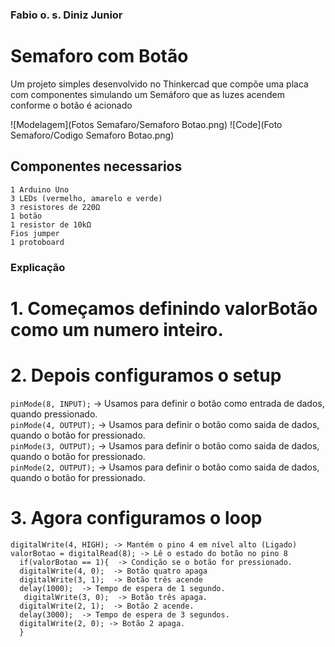 ### Fabio o. s. Diniz Junior

# Semaforo com Botão
Um projeto simples desenvolvido no Thinkercad que compõe uma placa com componentes simulando um Semáforo que as luzes acendem conforme o botão é acionado

  ![Modelagem](Fotos Semafaro/Semaforo Botao.png)
![Code](Foto Semaforo/Codigo Semaforo Botao.png)

## Componentes necessarios
``1 Arduino Uno``  
``3 LEDs (vermelho, amarelo e verde)  ``   
``3 resistores de 220Ω``   
``1 botão``     
``1 resistor de 10kΩ``   
``Fios jumper``  
``1 protoboard``  
### Explicação  
 
# 1. Começamos definindo valorBotão como um numero inteiro.  
# 2. Depois configuramos o setup  
``pinMode(8, INPUT);``  ->  Usamos para definir o botão como entrada de dados, quando pressionado.  
``pinMode(4, OUTPUT);`` -> Usamos para definir o botão como saida de dados, quando  o botão for pressionado.  
``pinMode(3, OUTPUT);`` -> Usamos para definir o botão como saida de dados, quando  o botão for pressionado.  
``pinMode(2, OUTPUT);`` -> Usamos para definir o botão como saida de dados, quando  o botão for pressionado.  
# 3. Agora configuramos o loop
  ```  
  digitalWrite(4, HIGH); -> Mantém o pino 4 em nível alto (Ligado)
  valorBotao = digitalRead(8); -> Lê o estado do botão no pino 8
    if(valorBotao == 1){  -> Condição se o botão for pressionado.
    digitalWrite(4, 0);  -> Botão quatro apaga
    digitalWrite(3, 1);  -> Botão três acende
    delay(1000);  -> Tempo de espera de 1 segundo.
  	 digitalWrite(3, 0);  -> Botão três apaga.
    digitalWrite(2, 1);  -> Botão 2 acende.
    delay(3000);  -> Tempo de espera de 3 segundos.
    digitalWrite(2, 0); -> Botão 2 apaga.   
    }


